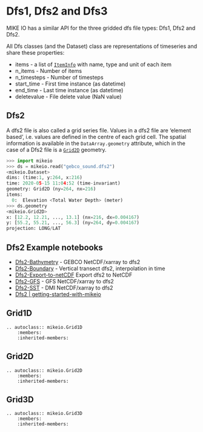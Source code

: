 # Dfs1, Dfs2 and Dfs3

MIKE IO has a similar API for the three gridded dfs file types: Dfs1, Dfs2 and Dfs2. 

All Dfs classes (and the Dataset) class are representations of timeseries and 
share these properties: 

* items - a list of [`ItemInfo`](ItemInfo) with name, type and unit of each item
* n_items - Number of items
* n_timesteps - Number of timesteps
* start_time - First time instance (as datetime)
* end_time - Last time instance (as datetime)
* deletevalue - File delete value (NaN value)


Dfs2
----

A dfs2 file is also called a grid series file. Values in a dfs2 file are ‘element based’, i.e. values are defined in the centre of each grid cell. 
The spatial information is available in the `DataArray.geometry` attribute, which in the case of a Dfs2 file is a [`Grid2D`](Grid2D) geometry. 

```python
>>> import mikeio
>>> ds = mikeio.read("gebco_sound.dfs2")
<mikeio.Dataset>
dims: (time:1, y:264, x:216)
time: 2020-05-15 11:04:52 (time-invariant)
geometry: Grid2D (ny=264, nx=216)
items:
  0:  Elevation <Total Water Depth> (meter)
>>> ds.geometry
<mikeio.Grid2D>
x: [12.2, 12.21, ..., 13.1] (nx=216, dx=0.004167)
y: [55.2, 55.21, ..., 56.3] (ny=264, dy=0.004167)
projection: LONG/LAT
```


Dfs2 Example notebooks
----------------------
* [Dfs2-Bathymetry](https://nbviewer.jupyter.org/github/DHI/mikeio/blob/main/notebooks/Dfs2%20-%20Bathymetry.ipynb) - GEBCO NetCDF/xarray to dfs2 
* [Dfs2-Boundary](https://nbviewer.jupyter.org/github/DHI/mikeio/blob/main/notebooks/Dfs2%20-%20Boundary.ipynb) - Vertical transect dfs2, interpolation in time 
* [Dfs2-Export-to-netCDF](https://nbviewer.jupyter.org/github/DHI/mikeio/blob/main/notebooks/Dfs2%20-%20Export%20to%20netcdf.ipynb) Export dfs2 to NetCDF
* [Dfs2-GFS](https://nbviewer.jupyter.org/github/DHI/mikeio/blob/main/notebooks/Dfs2%20-%20Global%20Forecasting%20System.ipynb) - GFS NetCDF/xarray to dfs2
* [Dfs2-SST](https://nbviewer.jupyter.org/github/DHI/mikeio/blob/main/notebooks/Dfs2%20-%20Sea%20surface%20temperature.ipynb) - DMI NetCDF/xarray to dfs2 
* [Dfs2 | getting-started-with-mikeio](https://dhi.github.io/getting-started-with-mikeio/dfs2.html)


Grid1D
------
```{eval-rst}
.. autoclass:: mikeio.Grid1D
	:members:
	:inherited-members:
```


Grid2D
------
```{eval-rst}
.. autoclass:: mikeio.Grid2D
	:members:
	:inherited-members:
```


Grid3D
------
```{eval-rst}
.. autoclass:: mikeio.Grid3D
	:members:
	:inherited-members:
```